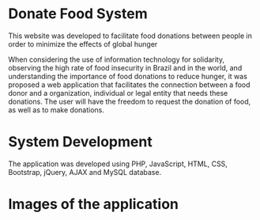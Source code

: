 # Donate Food System

This website was developed to facilitate food donations between people in order to minimize the effects of global hunger

When considering the use of information technology for solidarity, observing the high rate of food insecurity in Brazil and in the world, 
and understanding the importance of food donations to reduce hunger, it was proposed a web application that facilitates the connection between 
a food donor and a organization, individual or legal entity that needs these donations. The user will have the freedom to request the donation of food, 
as well as to make donations.

# System Development 

The application was developed using PHP, JavaScript, HTML, CSS, Bootstrap, jQuery, AJAX and MySQL database.

# Images of the application
